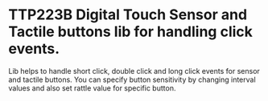# TTP223B Digital Touch Sensor and Tactile buttons lib for handling click events.

Lib helps to handle short click, double click and long click events for sensor and tactile buttons. You can specify button sensitivity by changing interval values and also set rattle value for specific button.
